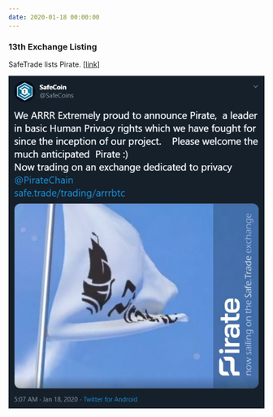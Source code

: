 ```yaml
---
date: 2020-01-18 00:00:00
---
```


### 13th Exchange Listing

SafeTrade lists Pirate. [[link]](https://twitter.com/SafeCoins/status/1218384466843815936)

[![13th Exchange Listing](assets/img/posts/SafeTrade-ANN.png)](assets/img/posts/SafeTrade-ANN.png)

